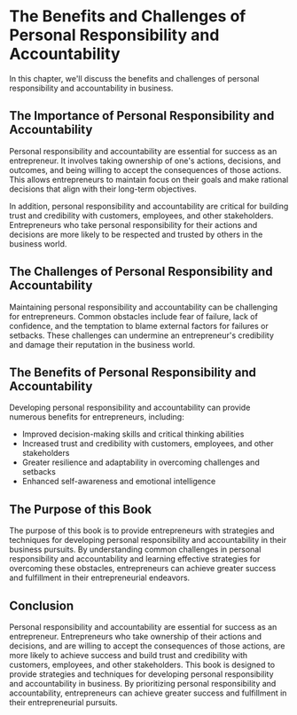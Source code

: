 # The Benefits and Challenges of Personal Responsibility and Accountability

In this chapter, we'll discuss the benefits and challenges of personal responsibility and accountability in business.

The Importance of Personal Responsibility and Accountability
------------------------------------------------------------

Personal responsibility and accountability are essential for success as an entrepreneur. It involves taking ownership of one's actions, decisions, and outcomes, and being willing to accept the consequences of those actions. This allows entrepreneurs to maintain focus on their goals and make rational decisions that align with their long-term objectives.

In addition, personal responsibility and accountability are critical for building trust and credibility with customers, employees, and other stakeholders. Entrepreneurs who take personal responsibility for their actions and decisions are more likely to be respected and trusted by others in the business world.

The Challenges of Personal Responsibility and Accountability
------------------------------------------------------------

Maintaining personal responsibility and accountability can be challenging for entrepreneurs. Common obstacles include fear of failure, lack of confidence, and the temptation to blame external factors for failures or setbacks. These challenges can undermine an entrepreneur's credibility and damage their reputation in the business world.

The Benefits of Personal Responsibility and Accountability
----------------------------------------------------------

Developing personal responsibility and accountability can provide numerous benefits for entrepreneurs, including:

* Improved decision-making skills and critical thinking abilities
* Increased trust and credibility with customers, employees, and other stakeholders
* Greater resilience and adaptability in overcoming challenges and setbacks
* Enhanced self-awareness and emotional intelligence

The Purpose of this Book
------------------------

The purpose of this book is to provide entrepreneurs with strategies and techniques for developing personal responsibility and accountability in their business pursuits. By understanding common challenges in personal responsibility and accountability and learning effective strategies for overcoming these obstacles, entrepreneurs can achieve greater success and fulfillment in their entrepreneurial endeavors.

Conclusion
----------

Personal responsibility and accountability are essential for success as an entrepreneur. Entrepreneurs who take ownership of their actions and decisions, and are willing to accept the consequences of those actions, are more likely to achieve success and build trust and credibility with customers, employees, and other stakeholders. This book is designed to provide strategies and techniques for developing personal responsibility and accountability in business. By prioritizing personal responsibility and accountability, entrepreneurs can achieve greater success and fulfillment in their entrepreneurial pursuits.
